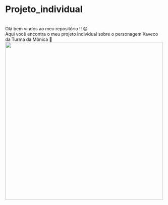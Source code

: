 # Projeto_individual
<br>
Olá bem vindos ao meu repositório !! 😊
<br>
Aqui você encontra o meu projeto individual sobre o personagem Xaveco da Turma da Mônica 📌
<br>
<img style="width:auto; height:500px;" src="https://trello.com/1/cards/6444717d1d21412dcb27c40c/attachments/6459bcc19b9d703210412d0a/download/xaveco_patos-removebg-preview.png">
